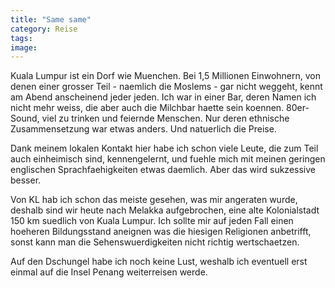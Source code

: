 ```yaml
---
title: "Same same"
category: Reise
tags: 
image: 
---
```


Kuala Lumpur ist ein Dorf wie Muenchen. Bei 1,5 Millionen Einwohnern, von denen einer grosser Teil - naemlich die Moslems - gar nicht weggeht, kennt am Abend anscheinend jeder jeden. Ich war in einer Bar, deren Namen ich nicht mehr weiss, die aber auch die Milchbar haette sein koennen. 80er-Sound, viel zu trinken und feiernde Menschen. Nur deren ethnische Zusammensetzung war etwas anders. Und natuerlich die Preise.

Dank meinem lokalen Kontakt hier habe ich schon viele Leute, die zum Teil auch einheimisch sind, kennengelernt, und fuehle mich mit meinen geringen englischen Sprachfaehigkeiten etwas daemlich. Aber das wird sukzessive besser.

Von KL hab ich schon das meiste gesehen, was mir angeraten wurde, deshalb sind wir heute nach Melakka aufgebrochen, eine alte Kolonialstadt 150 km suedlich von Kuala Lumpur. Ich sollte mir auf jeden Fall einen hoeheren Bildungsstand aneignen was die hiesigen Religionen anbetrifft, sonst kann man die Sehenswuerdigkeiten nicht richtig wertschaetzen.

Auf den Dschungel habe ich noch keine Lust, weshalb ich eventuell erst einmal auf die Insel Penang weiterreisen werde.

